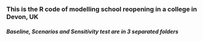 ### This is the R code of modelling school reopening in a college in Devon, UK
##### Baseline, Scenarios and Sensitivity test are in 3 separated folders
